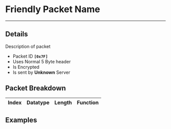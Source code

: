 # Friendly Packet Name #

---


## Details ##

Description of packet
  * Packet ID **`[0x7F]`**
  * Uses Normal 5 Byte header
  * Is Encrypted
  * Is sent by **Unknown** Server

## Packet Breakdown ##
| Index | Datatype | Length | Function |
|:------|:---------|:-------|:---------|

## Examples ##